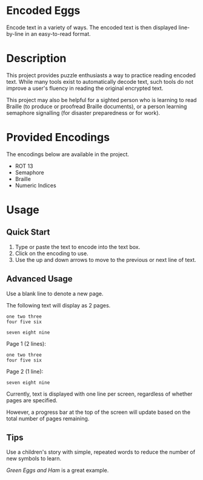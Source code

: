 # Encoded Eggs

Encode text in a variety of ways. The encoded text is then displayed line-by-line in an easy-to-read format.

# Description

This project provides puzzle enthusiasts a way to practice reading encoded text. While many tools exist to automatically decode text, such tools do not improve a user's fluency in reading the original encrypted text.

This project may also be helpful for a sighted person who is learning to read Braille (to produce or proofread Braille documents), or a person learning semaphore signalling (for disaster preparedness or for work).

# Provided Encodings

The encodings below are available in the project.

* ROT 13
* Semaphore
* Braille
* Numeric Indices

# Usage

## Quick Start

1. Type or paste the text to encode into the text box.
2. Click on the encoding to use.
3. Use the up and down arrows to move to the previous or next line of text.

## Advanced Usage

Use a blank line to denote a new page.

The following text will display as 2 pages.

```
one two three
four five six

seven eight nine
```

Page 1 (2 lines):
```
one two three
four five six
```

Page 2 (1 line):
```
seven eight nine
```

Currently, text is displayed with one line per screen, regardless of whether pages are specified.

However, a progress bar at the top of the screen will update based on the total number of pages remaining.

## Tips

Use a children's story with simple, repeated words to reduce the number of new symbols to learn.

*Green Eggs and Ham* is a great example.